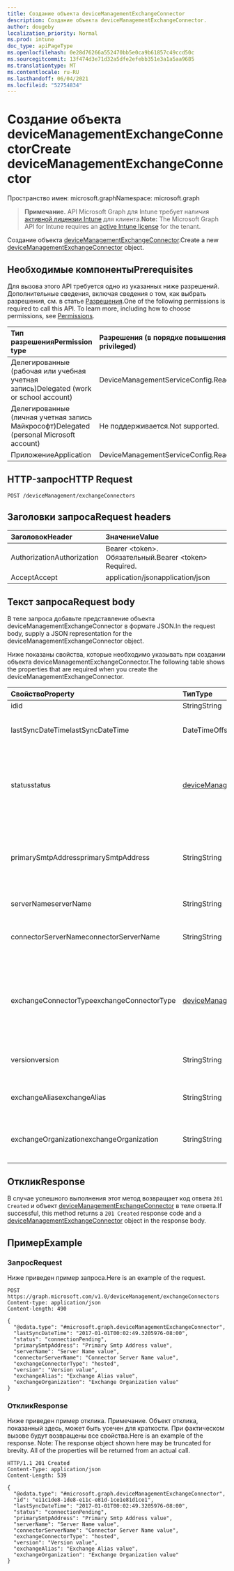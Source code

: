 ```yaml
---
title: Создание объекта deviceManagementExchangeConnector
description: Создание объекта deviceManagementExchangeConnector.
author: dougeby
localization_priority: Normal
ms.prod: intune
doc_type: apiPageType
ms.openlocfilehash: 0e28d76266a552470bb5e0ca9b61857c49ccd50c
ms.sourcegitcommit: 13f474d3e71d32a5dfe2efebb351e3a1a5aa9685
ms.translationtype: MT
ms.contentlocale: ru-RU
ms.lasthandoff: 06/04/2021
ms.locfileid: "52754834"
---
```

# <a name="create-devicemanagementexchangeconnector"></a><span data-ttu-id="5c0c7-103">Создание объекта deviceManagementExchangeConnector</span><span class="sxs-lookup"><span data-stu-id="5c0c7-103">Create deviceManagementExchangeConnector</span></span>

<span data-ttu-id="5c0c7-104">Пространство имен: microsoft.graph</span><span class="sxs-lookup"><span data-stu-id="5c0c7-104">Namespace: microsoft.graph</span></span>

> <span data-ttu-id="5c0c7-105">**Примечание.** API Microsoft Graph для Intune требует наличия [активной лицензии Intune](https://go.microsoft.com/fwlink/?linkid=839381) для клиента.</span><span class="sxs-lookup"><span data-stu-id="5c0c7-105">**Note:** The Microsoft Graph API for Intune requires an [active Intune license](https://go.microsoft.com/fwlink/?linkid=839381) for the tenant.</span></span>

<span data-ttu-id="5c0c7-106">Создание объекта [deviceManagementExchangeConnector](../resources/intune-onboarding-devicemanagementexchangeconnector.md).</span><span class="sxs-lookup"><span data-stu-id="5c0c7-106">Create a new [deviceManagementExchangeConnector](../resources/intune-onboarding-devicemanagementexchangeconnector.md) object.</span></span>

## <a name="prerequisites"></a><span data-ttu-id="5c0c7-107">Необходимые компоненты</span><span class="sxs-lookup"><span data-stu-id="5c0c7-107">Prerequisites</span></span>
<span data-ttu-id="5c0c7-p101">Для вызова этого API требуется одно из указанных ниже разрешений. Дополнительные сведения, включая сведения о том, как выбрать разрешения, см. в статье [Разрешения](/graph/permissions-reference).</span><span class="sxs-lookup"><span data-stu-id="5c0c7-p101">One of the following permissions is required to call this API. To learn more, including how to choose permissions, see [Permissions](/graph/permissions-reference).</span></span>

|<span data-ttu-id="5c0c7-110">Тип разрешения</span><span class="sxs-lookup"><span data-stu-id="5c0c7-110">Permission type</span></span>|<span data-ttu-id="5c0c7-111">Разрешения (в порядке повышения привилегий)</span><span class="sxs-lookup"><span data-stu-id="5c0c7-111">Permissions (from least to most privileged)</span></span>|
|:---|:---|
|<span data-ttu-id="5c0c7-112">Делегированные (рабочая или учебная учетная запись)</span><span class="sxs-lookup"><span data-stu-id="5c0c7-112">Delegated (work or school account)</span></span>|<span data-ttu-id="5c0c7-113">DeviceManagementServiceConfig.ReadWrite.All</span><span class="sxs-lookup"><span data-stu-id="5c0c7-113">DeviceManagementServiceConfig.ReadWrite.All</span></span>|
|<span data-ttu-id="5c0c7-114">Делегированные (личная учетная запись Майкрософт)</span><span class="sxs-lookup"><span data-stu-id="5c0c7-114">Delegated (personal Microsoft account)</span></span>|<span data-ttu-id="5c0c7-115">Не поддерживается.</span><span class="sxs-lookup"><span data-stu-id="5c0c7-115">Not supported.</span></span>|
|<span data-ttu-id="5c0c7-116">Приложение</span><span class="sxs-lookup"><span data-stu-id="5c0c7-116">Application</span></span>|<span data-ttu-id="5c0c7-117">DeviceManagementServiceConfig.ReadWrite.All</span><span class="sxs-lookup"><span data-stu-id="5c0c7-117">DeviceManagementServiceConfig.ReadWrite.All</span></span>|

## <a name="http-request"></a><span data-ttu-id="5c0c7-118">HTTP-запрос</span><span class="sxs-lookup"><span data-stu-id="5c0c7-118">HTTP Request</span></span>
<!-- {
  "blockType": "ignored"
}
-->
``` http
POST /deviceManagement/exchangeConnectors
```

## <a name="request-headers"></a><span data-ttu-id="5c0c7-119">Заголовки запроса</span><span class="sxs-lookup"><span data-stu-id="5c0c7-119">Request headers</span></span>
|<span data-ttu-id="5c0c7-120">Заголовок</span><span class="sxs-lookup"><span data-stu-id="5c0c7-120">Header</span></span>|<span data-ttu-id="5c0c7-121">Значение</span><span class="sxs-lookup"><span data-stu-id="5c0c7-121">Value</span></span>|
|:---|:---|
|<span data-ttu-id="5c0c7-122">Authorization</span><span class="sxs-lookup"><span data-stu-id="5c0c7-122">Authorization</span></span>|<span data-ttu-id="5c0c7-123">Bearer &lt;token&gt;. Обязательный.</span><span class="sxs-lookup"><span data-stu-id="5c0c7-123">Bearer &lt;token&gt; Required.</span></span>|
|<span data-ttu-id="5c0c7-124">Accept</span><span class="sxs-lookup"><span data-stu-id="5c0c7-124">Accept</span></span>|<span data-ttu-id="5c0c7-125">application/json</span><span class="sxs-lookup"><span data-stu-id="5c0c7-125">application/json</span></span>|

## <a name="request-body"></a><span data-ttu-id="5c0c7-126">Текст запроса</span><span class="sxs-lookup"><span data-stu-id="5c0c7-126">Request body</span></span>
<span data-ttu-id="5c0c7-127">В теле запроса добавьте представление объекта deviceManagementExchangeConnector в формате JSON.</span><span class="sxs-lookup"><span data-stu-id="5c0c7-127">In the request body, supply a JSON representation for the deviceManagementExchangeConnector object.</span></span>

<span data-ttu-id="5c0c7-128">Ниже показаны свойства, которые необходимо указывать при создании объекта deviceManagementExchangeConnector.</span><span class="sxs-lookup"><span data-stu-id="5c0c7-128">The following table shows the properties that are required when you create the deviceManagementExchangeConnector.</span></span>

|<span data-ttu-id="5c0c7-129">Свойство</span><span class="sxs-lookup"><span data-stu-id="5c0c7-129">Property</span></span>|<span data-ttu-id="5c0c7-130">Тип</span><span class="sxs-lookup"><span data-stu-id="5c0c7-130">Type</span></span>|<span data-ttu-id="5c0c7-131">Описание</span><span class="sxs-lookup"><span data-stu-id="5c0c7-131">Description</span></span>|
|:---|:---|:---|
|<span data-ttu-id="5c0c7-132">id</span><span class="sxs-lookup"><span data-stu-id="5c0c7-132">id</span></span>|<span data-ttu-id="5c0c7-133">String</span><span class="sxs-lookup"><span data-stu-id="5c0c7-133">String</span></span>|<span data-ttu-id="5c0c7-134">Н/Д</span><span class="sxs-lookup"><span data-stu-id="5c0c7-134">Not yet documented</span></span>|
|<span data-ttu-id="5c0c7-135">lastSyncDateTime</span><span class="sxs-lookup"><span data-stu-id="5c0c7-135">lastSyncDateTime</span></span>|<span data-ttu-id="5c0c7-136">DateTimeOffset</span><span class="sxs-lookup"><span data-stu-id="5c0c7-136">DateTimeOffset</span></span>|<span data-ttu-id="5c0c7-137">Время последней синхронизации соединителя Exchange</span><span class="sxs-lookup"><span data-stu-id="5c0c7-137">Last sync time for the Exchange Connector</span></span>|
|<span data-ttu-id="5c0c7-138">status</span><span class="sxs-lookup"><span data-stu-id="5c0c7-138">status</span></span>|[<span data-ttu-id="5c0c7-139">deviceManagementExchangeConnectorStatus</span><span class="sxs-lookup"><span data-stu-id="5c0c7-139">deviceManagementExchangeConnectorStatus</span></span>](../resources/intune-onboarding-devicemanagementexchangeconnectorstatus.md)|<span data-ttu-id="5c0c7-140">Exchange Состояние соединитетеля.</span><span class="sxs-lookup"><span data-stu-id="5c0c7-140">Exchange Connector Status.</span></span> <span data-ttu-id="5c0c7-141">Возможные значения: `none`, `connectionPending`, `connected`, `disconnected`.</span><span class="sxs-lookup"><span data-stu-id="5c0c7-141">Possible values are: `none`, `connectionPending`, `connected`, `disconnected`.</span></span>|
|<span data-ttu-id="5c0c7-142">primarySmtpAddress</span><span class="sxs-lookup"><span data-stu-id="5c0c7-142">primarySmtpAddress</span></span>|<span data-ttu-id="5c0c7-143">String</span><span class="sxs-lookup"><span data-stu-id="5c0c7-143">String</span></span>|<span data-ttu-id="5c0c7-144">Электронный адрес, используемый для настройки соединителя Exchange между службами.</span><span class="sxs-lookup"><span data-stu-id="5c0c7-144">Email address used to configure the Service To Service Exchange Connector.</span></span>|
|<span data-ttu-id="5c0c7-145">serverName</span><span class="sxs-lookup"><span data-stu-id="5c0c7-145">serverName</span></span>|<span data-ttu-id="5c0c7-146">String</span><span class="sxs-lookup"><span data-stu-id="5c0c7-146">String</span></span>|<span data-ttu-id="5c0c7-147">Имя сервера Exchange.</span><span class="sxs-lookup"><span data-stu-id="5c0c7-147">The name of the Exchange server.</span></span>|
|<span data-ttu-id="5c0c7-148">connectorServerName</span><span class="sxs-lookup"><span data-stu-id="5c0c7-148">connectorServerName</span></span>|<span data-ttu-id="5c0c7-149">String</span><span class="sxs-lookup"><span data-stu-id="5c0c7-149">String</span></span>|<span data-ttu-id="5c0c7-150">Имя сервера, на котором размещается соединитель Exchange.</span><span class="sxs-lookup"><span data-stu-id="5c0c7-150">The name of the server hosting the Exchange Connector.</span></span>|
|<span data-ttu-id="5c0c7-151">exchangeConnectorType</span><span class="sxs-lookup"><span data-stu-id="5c0c7-151">exchangeConnectorType</span></span>|[<span data-ttu-id="5c0c7-152">deviceManagementExchangeConnectorType</span><span class="sxs-lookup"><span data-stu-id="5c0c7-152">deviceManagementExchangeConnectorType</span></span>](../resources/intune-onboarding-devicemanagementexchangeconnectortype.md)|<span data-ttu-id="5c0c7-153">Тип настраиваемого соединителя Exchange.</span><span class="sxs-lookup"><span data-stu-id="5c0c7-153">The type of Exchange Connector Configured.</span></span> <span data-ttu-id="5c0c7-154">Возможные значения: `onPremises`, `hosted`, `serviceToService`, `dedicated`.</span><span class="sxs-lookup"><span data-stu-id="5c0c7-154">Possible values are: `onPremises`, `hosted`, `serviceToService`, `dedicated`.</span></span>|
|<span data-ttu-id="5c0c7-155">version</span><span class="sxs-lookup"><span data-stu-id="5c0c7-155">version</span></span>|<span data-ttu-id="5c0c7-156">String</span><span class="sxs-lookup"><span data-stu-id="5c0c7-156">String</span></span>|<span data-ttu-id="5c0c7-157">Версия объекта ExchangeConnectorAgent</span><span class="sxs-lookup"><span data-stu-id="5c0c7-157">The version of the ExchangeConnectorAgent</span></span>|
|<span data-ttu-id="5c0c7-158">exchangeAlias</span><span class="sxs-lookup"><span data-stu-id="5c0c7-158">exchangeAlias</span></span>|<span data-ttu-id="5c0c7-159">String</span><span class="sxs-lookup"><span data-stu-id="5c0c7-159">String</span></span>|<span data-ttu-id="5c0c7-160">Псевдоним, назначенный серверу Exchange Server</span><span class="sxs-lookup"><span data-stu-id="5c0c7-160">An alias assigned to the Exchange server</span></span>|
|<span data-ttu-id="5c0c7-161">exchangeOrganization</span><span class="sxs-lookup"><span data-stu-id="5c0c7-161">exchangeOrganization</span></span>|<span data-ttu-id="5c0c7-162">String</span><span class="sxs-lookup"><span data-stu-id="5c0c7-162">String</span></span>|<span data-ttu-id="5c0c7-163">Организация Exchange, соответствующая серверу Exchange Server</span><span class="sxs-lookup"><span data-stu-id="5c0c7-163">Exchange Organization to the Exchange server</span></span>|



## <a name="response"></a><span data-ttu-id="5c0c7-164">Отклик</span><span class="sxs-lookup"><span data-stu-id="5c0c7-164">Response</span></span>
<span data-ttu-id="5c0c7-165">В случае успешного выполнения этот метод возвращает код ответа `201 Created` и объект [deviceManagementExchangeConnector](../resources/intune-onboarding-devicemanagementexchangeconnector.md) в теле ответа.</span><span class="sxs-lookup"><span data-stu-id="5c0c7-165">If successful, this method returns a `201 Created` response code and a [deviceManagementExchangeConnector](../resources/intune-onboarding-devicemanagementexchangeconnector.md) object in the response body.</span></span>

## <a name="example"></a><span data-ttu-id="5c0c7-166">Пример</span><span class="sxs-lookup"><span data-stu-id="5c0c7-166">Example</span></span>

### <a name="request"></a><span data-ttu-id="5c0c7-167">Запрос</span><span class="sxs-lookup"><span data-stu-id="5c0c7-167">Request</span></span>
<span data-ttu-id="5c0c7-168">Ниже приведен пример запроса.</span><span class="sxs-lookup"><span data-stu-id="5c0c7-168">Here is an example of the request.</span></span>
``` http
POST https://graph.microsoft.com/v1.0/deviceManagement/exchangeConnectors
Content-type: application/json
Content-length: 490

{
  "@odata.type": "#microsoft.graph.deviceManagementExchangeConnector",
  "lastSyncDateTime": "2017-01-01T00:02:49.3205976-08:00",
  "status": "connectionPending",
  "primarySmtpAddress": "Primary Smtp Address value",
  "serverName": "Server Name value",
  "connectorServerName": "Connector Server Name value",
  "exchangeConnectorType": "hosted",
  "version": "Version value",
  "exchangeAlias": "Exchange Alias value",
  "exchangeOrganization": "Exchange Organization value"
}
```

### <a name="response"></a><span data-ttu-id="5c0c7-169">Отклик</span><span class="sxs-lookup"><span data-stu-id="5c0c7-169">Response</span></span>
<span data-ttu-id="5c0c7-p104">Ниже приведен пример отклика. Примечание. Объект отклика, показанный здесь, может быть усечен для краткости. При фактическом вызове будут возвращены все свойства.</span><span class="sxs-lookup"><span data-stu-id="5c0c7-p104">Here is an example of the response. Note: The response object shown here may be truncated for brevity. All of the properties will be returned from an actual call.</span></span>
``` http
HTTP/1.1 201 Created
Content-Type: application/json
Content-Length: 539

{
  "@odata.type": "#microsoft.graph.deviceManagementExchangeConnector",
  "id": "e11c1de8-1de8-e11c-e81d-1ce1e81d1ce1",
  "lastSyncDateTime": "2017-01-01T00:02:49.3205976-08:00",
  "status": "connectionPending",
  "primarySmtpAddress": "Primary Smtp Address value",
  "serverName": "Server Name value",
  "connectorServerName": "Connector Server Name value",
  "exchangeConnectorType": "hosted",
  "version": "Version value",
  "exchangeAlias": "Exchange Alias value",
  "exchangeOrganization": "Exchange Organization value"
}
```




